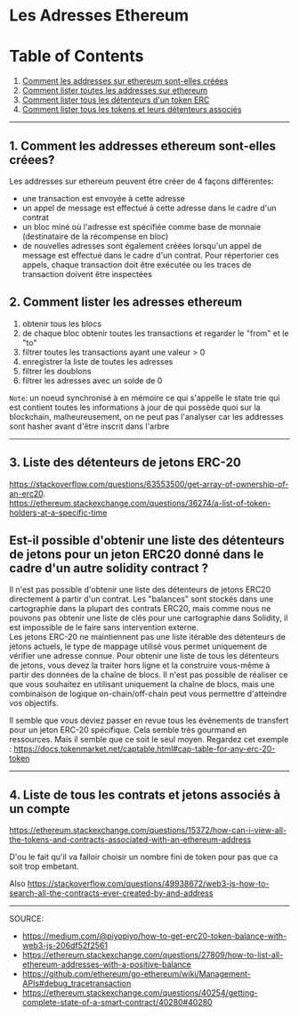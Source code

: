 
# Les Adresses Ethereum 


# Table of Contents
1. [Comment les addresses sur ethereum sont-elles créées](#methodes-d'acces-aux-transactions)
2. [Comment lister toutes les addresses sur ethereum](#methodes-d'acces-aux-transactions)
3. [Comment lister tous les détenteurs d'un token ERC](#methodes-d'acces-aux-transactions)
4. [Comment lister tous les tokens et leurs détenteurs associés](#methodes-d'acces-aux-transactions)

---

## 1. Comment les addresses ethereum sont-elles créees?

Les addresses sur ethereum peuvent être créer de 4 façons différentes:
- une transaction est envoyée à cette adresse
- un appel de message est effectué à cette adresse dans le cadre d'un contrat
- un bloc miné où l'adresse est spécifiée comme base de monnaie (destinataire de la récompense en bloc)
- de nouvelles adresses sont également créées lorsqu'un appel de message est effectué dans le cadre d'un contrat. Pour répertorier ces appels, chaque transaction doit être exécutée ou les traces de transaction doivent être inspectées


## 2. Comment lister les adresses ethereum

1. obtenir tous les blocs
2. de chaque bloc obtenir toutes les transactions et regarder le "from" et le "to"
3. filtrer toutes les transactions ayant une valeur > 0
4. enregistrer la liste de toutes les adresses
5. filtrer les doublons
6. filtrer les adresses avec un solde de 0


`Note`:
un noeud synchronisé à en mémoire ce qui s'appelle le state trie qui est contient toutes les informations à jour de qui possède quoi sur la blockchain, malheureusement, 
on ne peut pas l'analyser car les addresses sont hasher avant d'être inscrit dans l'arbre

---

## 3. Liste des détenteurs de jetons ERC-20 

https://stackoverflow.com/questions/63553500/get-array-of-ownership-of-an-erc20.  
https://ethereum.stackexchange.com/questions/36274/a-list-of-token-holders-at-a-specific-time

## Est-il possible d'obtenir une liste des détenteurs de jetons pour un jeton ERC20 donné dans le cadre d'un autre solidity contract ?  

Il n'est pas possible d'obtenir une liste des détenteurs de jetons ERC20 directement à partir d'un contrat.  Les "balances" sont stockés dans une cartographie dans la plupart des contrats ERC20, mais comme nous ne pouvons pas obtenir une liste de clés pour une cartographie dans Solidity, il est impossible de le faire sans intervention externe.  
Les jetons ERC-20 ne maintiennent pas une liste itérable des détenteurs de jetons actuels, le type de mappage utilisé vous permet uniquement de vérifier une adresse connue. Pour obtenir une liste de tous les détenteurs de jetons, vous devez la traiter hors ligne et la construire vous-même à partir des données de la chaîne de blocs. Il n'est pas possible de réaliser ce que vous souhaitez en utilisant uniquement la chaîne de blocs, mais une combinaison de logique on-chain/off-chain peut vous permettre d'atteindre vos objectifs.  

Il semble que vous deviez passer en revue tous les événements de transfert pour un jeton ERC-20 spécifique. Cela semble très gourmand en ressources. Mais il semble que ce soit le seul moyen. Regardez cet exemple :
https://docs.tokenmarket.net/captable.html#cap-table-for-any-erc-20-token

---

## 4. Liste de tous les contrats et jetons associés à un compte

https://ethereum.stackexchange.com/questions/15372/how-can-i-view-all-the-tokens-and-contracts-associated-with-an-ethereum-address

D'ou le fait qu'il va falloir choisir un nombre fini de token pour pas que ca soit trop embetant.

Also https://stackoverflow.com/questions/49938672/web3-js-how-to-search-all-the-contracts-ever-created-by-and-address

---

SOURCE:
- https://medium.com/@piyopiyo/how-to-get-erc20-token-balance-with-web3-js-206df52f2561
- https://ethereum.stackexchange.com/questions/27809/how-to-list-all-ethereum-addresses-with-a-positive-balance
- https://github.com/ethereum/go-ethereum/wiki/Management-APIs#debug_tracetransaction
- https://ethereum.stackexchange.com/questions/40254/getting-complete-state-of-a-smart-contract/40280#40280
